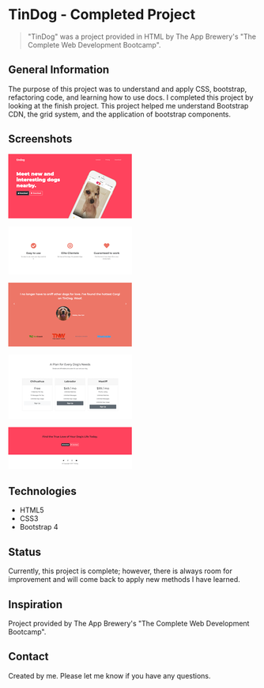 # TinDog - Completed Project
>"TinDog" was a project provided in HTML by The App Brewery's "The Complete Web Development Bootcamp".

## General Information
The purpose of this project was to understand and apply CSS, bootstrap, refactoring code, and learning how to use docs. 
I completed this project by looking at the finish project.
This project helped me understand Bootstrap CDN, the grid system, and the application of bootstrap components.

## Screenshots
![tindog-1](./images/screenshots/tindog-1.png)

![tindog-2](./images/screenshots/tindog-2.png)

![tindog-3](./images/screenshots/tindog-3.png)

![tindog-4](./images/screenshots/tindog-4.png)

![tindog-5](./images/screenshots/tindog-5.png)

## Technologies
* HTML5
* CSS3
* Bootstrap 4

## Status
Currently, this project is complete; however, there is always room for improvement and will come back to apply new methods I have learned. 

## Inspiration
Project provided by The App Brewery's "The Complete Web Development Bootcamp".

## Contact
Created by me. Please let me know if you have any questions. 




